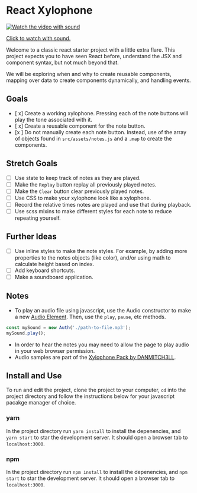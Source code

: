 # React Xylophone

[![Watch the video with sound](react-xylophone.gif)](https://i.imgur.com/0Kdebrl.mp4)

[Click to watch with sound.](https://i.imgur.com/0Kdebrl.mp4)

Welcome to a classic react starter project with a little extra flare. This project expects you to have seen React before, understand the JSX and component syntax, but not much beyond that.

We will be exploring when and why to create reusable components, mapping over data to create components dynamically, and handling events.

## Goals

* [ x] Create a working xylophone. Pressing each of the note buttons will play the tone associated with it.
* [ x] Create a reusable component for the note button.
* [x ] Do not manually create each note button. Instead, use of the array of objects found in `src/assets/notes.js` and a `.map` to create the components.

## Stretch Goals

* [ ] Use state to keep track of notes as they are played.
* [ ] Make the `Replay` button replay all previously played notes.
* [ ] Make the `Clear` button clear previously played notes.
* [ ] Use CSS to make your xylophone look like a xylophone.
* [ ] Record the relative times notes are played and use that during playback.
* [ ] Use scss mixins to make different styles for each note to reduce repeating yourself.

## Further Ideas

* [ ] Use inline styles to make the note styles. For example, by adding more properties to the notes objects (like color), and/or using math to calculate height based on index.
* [ ] Add keyboard shortcuts.
* [ ] Make a soundboard application.

## Notes

* To play an audio file using javascript, use the Audio constructor to make a new [Audio Element](https://developer.mozilla.org/en-US/docs/Web/API/HTMLAudioElement). Then, use the `play`, `pause`, etc methods.

```js
const mySound = new Auth('./path-to-file.mp3');
mySound.play();
```

* In order to hear the notes you may need to allow the page to play audio in your web browser permission.
* Audio samples are part of the [Xylophone Pack by DANMITCH3LL](https://freesound.org/people/DANMITCH3LL/packs/14220/).

## Install and Use

To run and edit the project, clone the project to your computer, `cd` into the project directory and follow the instructions below for your javascript pacakge manager of choice.

### yarn

In the project directory run `yarn install` to install the depenencies, and `yarn start` to star the development server. It should open a browser tab to `localhost:3000`.

### npm

In the project directory run `npm install` to install the depenencies, and `npm start` to star the development server. It should open a browser tab to `localhost:3000`.

